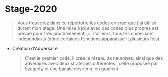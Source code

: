 # Stage-2020

>Vous trouverez dans ce répertoire les codes en vrac que j'ai utilisé durant mon stage.
Une mise à jour avec des codes plus propres est prévue pour très prochainement :).
D'ailleurs, tous les codes sont indépendants (donc certaines fonctions apparaissent plusieurs fois)

* Création d'Adversaire
  >C'est le premier code. Il crée le réseau de neurones, ainsi que des adveraires avec deux stratégies différentes : celle proposée par Szegedy et une banale descente en gradient.
